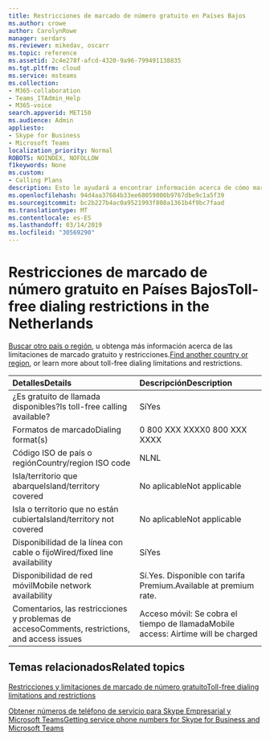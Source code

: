 ```yaml
---
title: Restricciones de marcado de número gratuito en Países Bajos
ms.author: crowe
author: CarolynRowe
manager: serdars
ms.reviewer: mikedav, oscarr
ms.topic: reference
ms.assetid: 2c4e278f-afcd-4320-9a96-799491138835
ms.tgt.pltfrm: cloud
ms.service: msteams
ms.collection:
- M365-collaboration
- Teams_ITAdmin_Help
- M365-voice
search.appverid: MET150
ms.audience: Admin
appliesto:
- Skype for Business
- Microsoft Teams
localization_priority: Normal
ROBOTS: NOINDEX, NOFOLLOW
f1keywords: None
ms.custom:
- Calling Plans
description: Esto le ayudará a encontrar información acerca de cómo marcar los números de pago libre en cada país o región. Después de seleccionar el país o región, le llevará a una página específica de país que contiene detalles específicos, las restricciones y límites para la disponibilidad del servicio gratuito donde está disponible un servicio gratuito. El formato de marcado o formatos mostrará los códigos de acceso necesarios dentro de cada país o región para marcar el número de teléfono gratuito.
ms.openlocfilehash: 94d4aa37684b33ee68059000b9767dbe9c1a5f39
ms.sourcegitcommit: bc2b227b4ac0a9521993f808a1361b4f9bc7faad
ms.translationtype: MT
ms.contentlocale: es-ES
ms.lasthandoff: 03/14/2019
ms.locfileid: "30569290"
---
```

# <a name="toll-free-dialing-restrictions-in-the-netherlands"></a><span data-ttu-id="261c1-105">Restricciones de marcado de número gratuito en Países Bajos</span><span class="sxs-lookup"><span data-stu-id="261c1-105">Toll-free dialing restrictions in the Netherlands</span></span>

<span data-ttu-id="261c1-106">[Buscar otro país o región](../toll-free-dialing-limitations-and-restrictions.md), u obtenga más información acerca de las limitaciones de marcado gratuito y restricciones.</span><span class="sxs-lookup"><span data-stu-id="261c1-106">[Find another country or region](../toll-free-dialing-limitations-and-restrictions.md), or learn more about toll-free dialing limitations and restrictions.</span></span>


|<span data-ttu-id="261c1-107">**Detalles**</span><span class="sxs-lookup"><span data-stu-id="261c1-107">**Details**</span></span>|<span data-ttu-id="261c1-108">**Descripción**</span><span class="sxs-lookup"><span data-stu-id="261c1-108">**Description**</span></span>|
|:-----|:-----|
|<span data-ttu-id="261c1-109">¿Es gratuito de llamada disponibles?</span><span class="sxs-lookup"><span data-stu-id="261c1-109">Is toll-free calling available?</span></span>  <br/> |<span data-ttu-id="261c1-110">Sí</span><span class="sxs-lookup"><span data-stu-id="261c1-110">Yes</span></span>  <br/> |
|<span data-ttu-id="261c1-111">Formatos de marcado</span><span class="sxs-lookup"><span data-stu-id="261c1-111">Dialing format(s)</span></span>  <br/> |<span data-ttu-id="261c1-112">0 800 XXX XXXX</span><span class="sxs-lookup"><span data-stu-id="261c1-112">0 800 XXX XXXX</span></span>  <br/> |
|<span data-ttu-id="261c1-113">Código ISO de país o región</span><span class="sxs-lookup"><span data-stu-id="261c1-113">Country/region ISO code</span></span>  <br/> |<span data-ttu-id="261c1-114">NL</span><span class="sxs-lookup"><span data-stu-id="261c1-114">NL</span></span>  <br/> |
|<span data-ttu-id="261c1-115">Isla/territorio que abarque</span><span class="sxs-lookup"><span data-stu-id="261c1-115">Island/territory covered</span></span>  <br/> |<span data-ttu-id="261c1-116">No aplicable</span><span class="sxs-lookup"><span data-stu-id="261c1-116">Not applicable</span></span>  <br/> |
|<span data-ttu-id="261c1-117">Isla o territorio que no están cubierta</span><span class="sxs-lookup"><span data-stu-id="261c1-117">Island/territory not covered</span></span>  <br/> |<span data-ttu-id="261c1-118">No aplicable</span><span class="sxs-lookup"><span data-stu-id="261c1-118">Not applicable</span></span>  <br/> |
|<span data-ttu-id="261c1-119">Disponibilidad de la línea con cable o fijo</span><span class="sxs-lookup"><span data-stu-id="261c1-119">Wired/fixed line availability</span></span>  <br/> |<span data-ttu-id="261c1-120">Sí</span><span class="sxs-lookup"><span data-stu-id="261c1-120">Yes</span></span>  <br/> |
|<span data-ttu-id="261c1-121">Disponibilidad de red móvil</span><span class="sxs-lookup"><span data-stu-id="261c1-121">Mobile network availability</span></span>  <br/> | <span data-ttu-id="261c1-122">Sí.</span><span class="sxs-lookup"><span data-stu-id="261c1-122">Yes.</span></span> <span data-ttu-id="261c1-123">Disponible con tarifa Premium.</span><span class="sxs-lookup"><span data-stu-id="261c1-123">Available at premium rate.</span></span> <br/> |
|<span data-ttu-id="261c1-124">Comentarios, las restricciones y problemas de acceso</span><span class="sxs-lookup"><span data-stu-id="261c1-124">Comments, restrictions, and access issues</span></span>  <br/> | <span data-ttu-id="261c1-125">Acceso móvil: Se cobra el tiempo de llamada</span><span class="sxs-lookup"><span data-stu-id="261c1-125">Mobile access: Airtime will be charged</span></span> <br/> |
   
## <a name="related-topics"></a><span data-ttu-id="261c1-126">Temas relacionados</span><span class="sxs-lookup"><span data-stu-id="261c1-126">Related topics</span></span>

[<span data-ttu-id="261c1-127">Restricciones y limitaciones de marcado de número gratuito</span><span class="sxs-lookup"><span data-stu-id="261c1-127">Toll-free dialing limitations and restrictions</span></span>](../toll-free-dialing-limitations-and-restrictions.md)

[<span data-ttu-id="261c1-128">Obtener números de teléfono de servicio para Skype Empresarial y Microsoft Teams</span><span class="sxs-lookup"><span data-stu-id="261c1-128">Getting service phone numbers for Skype for Business and Microsoft Teams</span></span>](/skypeforbusiness/what-is-phone-system-in-office-365/getting-service-phone-numbers)

  
 